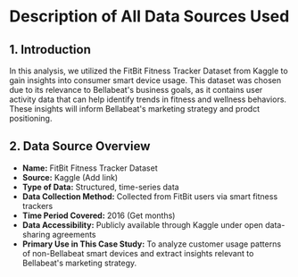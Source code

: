 # Description of All Data Sources Used

  ## 1. Introduction
  In this analysis, we utilized the FitBit Fitness Tracker Dataset from Kaggle to gain insights into consumer smart device usage. 
  This dataset was chosen due to its relevance to Bellabeat's business goals, as it contains user activity data that can help identify trends in fitness and wellness behaviors. 
  These insights will inform Bellabeat's marketing strategy and prodct positioning.

  ## 2. Data Source Overview
  * **Name:** FitBit Fitness Tracker Dataset
  * **Source:** Kaggle (Add link)
  * **Type of Data:** Structured, time-series data
  * **Data Collection Method:** Collected from FitBit users via smart fitness trackers
  * **Time Period Covered:** 2016 (Get months)
  * **Data Accessibility:** Publicly available through Kaggle under open data-sharing agreements
  * **Primary Use in This Case Study:** To analyze customer usage patterns of non-Bellabeat smart devices and extract insights relevant to Bellabeat's marketing strategy.
